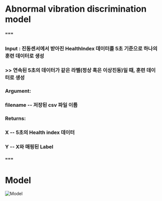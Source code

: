 # Abnormal vibration discrimination model

###      """
###       Input : 진동센서에서 받아진 HealthIndex 데이터를 5초 기준으로 하나의 훈련 데이터로 생성
###       >> 연속된 5초의 데이터가 같은 라벨(정상 혹은 이상진동)일 때, 훈련 데이터로 생성
### 
###       Argument:
###       filename -- 저장된 csv 파일 이름
### 
###      Returns:
###       X -- 5초의 Health index 데이터
###       Y -- X와 매핑된 Label
###       """

# Model

![Model](https://user-images.githubusercontent.com/105787074/169681219-47d248fb-b009-43bf-aff9-c6a53dc29f42.PNG)
